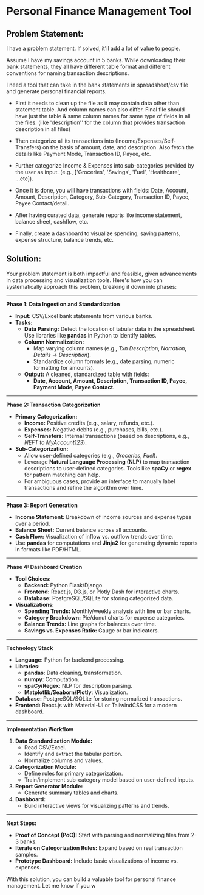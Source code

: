 # Personal Finance Management Tool

## Problem Statement:
I have a problem statement. If solved, it'll add a lot of value to people.

Assume I have my savings account in 5 banks. While downloading their bank statements, they all have different table format and different conventions for naming transaction descriptions.

I need a tool that can take in the bank statements in spreadsheet/csv file and generate personal financial reports.

- First it needs to clean up the file as it may contain data other than statement table. And column names can also differ. Final file should have just the table & same column names for same type of fields in all the files. (like 'description'' for the column that provides transaction description in all files)

- Then categorize all its transactions into (Income/Expenses/Self-Transfers) on the basis of amount, date, and description. Also fetch the details like Payment Mode, Transaction ID, Payee, etc.

- Further categorize Income & Expenses into sub-categories provided by the user as input. (e.g., ['Groceries', 'Savings', 'Fuel', 'Healthcare', ...etc]).

- Once it is done, you will have transactions with fields: Date, Account, Amount, Description, Category, Sub-Category, Transaction ID, Payee, Payee Contact/detail.

- After having curated data, generate reports like income statement, balance sheet, cashflow, etc.

- Finally, create a dashboard to visualize spending, saving patterns, expense structure, balance trends, etc.


## Solution:
Your problem statement is both impactful and feasible, given advancements in data processing and visualization tools. Here's how you can systematically approach this problem, breaking it down into phases:

---

**Phase 1: Data Ingestion and Standardization**
- **Input:** CSV/Excel bank statements from various banks.
- **Tasks:**
  - **Data Parsing:** Detect the location of tabular data in the spreadsheet. Use libraries like **pandas** in Python to identify tables.
  - **Column Normalization:**
    - Map varying column names (e.g., *Txn Description*, *Narration*, *Details* → *Description*).
    - Standardize column formats (e.g., date parsing, numeric formatting for amounts).
  - **Output:** A cleaned, standardized table with fields:
    - **Date, Account, Amount, Description, Transaction ID, Payee, Payment Mode, Payee Contact.**

---

**Phase 2: Transaction Categorization**
- **Primary Categorization:**
  - **Income:** Positive credits (e.g., salary, refunds, etc.).
  - **Expenses:** Negative debits (e.g., purchases, bills, etc.).
  - **Self-Transfers:** Internal transactions (based on descriptions, e.g., *NEFT to MyAccount123*).
- **Sub-Categorization:**
  - Allow user-defined categories (e.g., *Groceries*, *Fuel*).
  - Leverage **Natural Language Processing (NLP)** to map transaction descriptions to user-defined categories. Tools like **spaCy** or **regex** for pattern matching can help.
  - For ambiguous cases, provide an interface to manually label transactions and refine the algorithm over time.

---

**Phase 3: Report Generation**
- **Income Statement:** Breakdown of income sources and expense types over a period.
- **Balance Sheet:** Current balance across all accounts.
- **Cash Flow:** Visualization of inflow vs. outflow trends over time.
- Use **pandas** for computations and **Jinja2** for generating dynamic reports in formats like PDF/HTML.

---

**Phase 4: Dashboard Creation**
- **Tool Choices:**
  - **Backend:** Python Flask/Django.
  - **Frontend:** React.js, D3.js, or Plotly Dash for interactive charts.
  - **Database:** PostgreSQL/SQLite for storing categorized data.
- **Visualizations:**
  - **Spending Trends:** Monthly/weekly analysis with line or bar charts.
  - **Category Breakdown:** Pie/donut charts for expense categories.
  - **Balance Trends:** Line graphs for balances over time.
  - **Savings vs. Expenses Ratio:** Gauge or bar indicators.

---

**Technology Stack**
- **Language:** Python for backend processing.
- **Libraries:**
  - **pandas**: Data cleaning, transformation.
  - **numpy**: Computation.
  - **spaCy/Regex**: NLP for description parsing.
  - **Matplotlib/Seaborn/Plotly**: Visualization.
- **Database:** PostgreSQL/SQLite for storing normalized transactions.
- **Frontend:** React.js with Material-UI or TailwindCSS for a modern dashboard.

---

**Implementation Workflow**
1. **Data Standardization Module:**
   - Read CSV/Excel.
   - Identify and extract the tabular portion.
   - Normalize columns and values.
2. **Categorization Module:**
   - Define rules for primary categorization.
   - Train/implement sub-category model based on user-defined inputs.
3. **Report Generator Module:**
   - Generate summary tables and charts.
4. **Dashboard:**
   - Build interactive views for visualizing patterns and trends.

---

**Next Steps:**
- **Proof of Concept (PoC):** Start with parsing and normalizing files from 2-3 banks.
- **Iterate on Categorization Rules:** Expand based on real transaction samples.
- **Prototype Dashboard:** Include basic visualizations of income vs. expenses.

With this solution, you can build a valuable tool for personal finance management. Let me know if you w